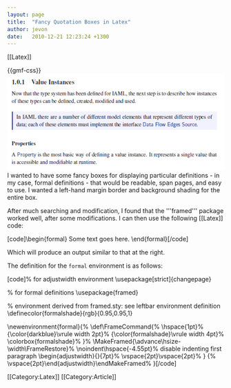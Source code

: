 ```yaml
---
layout: page
title:  "Fancy Quotation Boxes in Latex"
author: jevon
date:   2010-12-21 12:23:24 +1300
---
```


[[Latex]]

{{gmf-css}}<img src="/img/gmf/latex-fancy-quote.png" class="gmf">I wanted to have some fancy boxes for displaying particular definitions - in my case, formal definitions - that would be readable, span pages, and easy to use. I wanted a left-hand margin border and background shading for the entire box.

After much searching and modification, I found that the '''framed''' package worked well, after some modifications. I can then use the following [[Latex]] code:

[code]\begin{formal}
Some text goes here.
\end{formal}[/code]

Which will produce an output similar to that at the right.

The definition for the `formal` environment is as follows:

[code]% for adjustwidth environment
\usepackage[strict]{changepage}

% for formal definitions
\usepackage{framed}

% environment derived from framed.sty: see leftbar environment definition
\definecolor{formalshade}{rgb}{0.95,0.95,1}

\newenvironment{formal}{%
  \def\FrameCommand{%
    \hspace{1pt}%
    {\color{darkblue}\vrule width 2pt}%
    {\color{formalshade}\vrule width 4pt}%
    \colorbox{formalshade}%
  }%
  \MakeFramed{\advance\hsize-\width\FrameRestore}%
  \noindent\hspace{-4.55pt}% disable indenting first paragraph
  \begin{adjustwidth}{}{7pt}%
  \vspace{2pt}\vspace{2pt}%
}
{%
  \vspace{2pt}\end{adjustwidth}\endMakeFramed%
}[/code]

[[Category:Latex]]
[[Category:Article]]